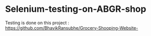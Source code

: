 # Selenium-testing-on-ABGR-shop

Testing is done on this project :<br>
https://github.com/BhavikRansubhe/Grocery-Shooping-Website-
